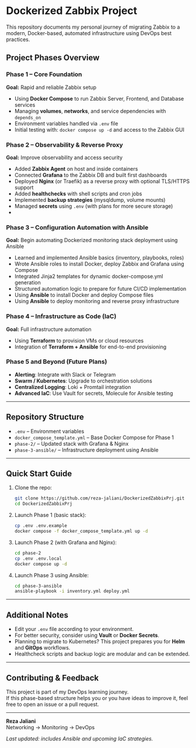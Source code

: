 # Dockerized Zabbix Project 

This repository documents my personal journey of migrating Zabbix to a modern, Docker-based, automated infrastructure using DevOps best practices.

##  Project Phases Overview

###  Phase 1 – Core Foundation
**Goal:** Rapid and reliable Zabbix setup  
- Using **Docker Compose** to run Zabbix Server, Frontend, and Database services  
- Managing **volumes**, **networks**, and service dependencies with `depends_on`  
- Environment variables handled via `.env` file  
- Initial testing with: `docker compose up -d` and access to the Zabbix GUI

###  Phase 2 – Observability & Reverse Proxy
**Goal:** Improve observability and access security  
- Added **Zabbix Agent** on host and inside containers  
- Connected **Grafana** to the Zabbix DB and built first dashboards  
- Deployed **Nginx** (or Traefik) as a reverse proxy with optional TLS/HTTPS support
- Added **healthchecks** with shell scripts and cron jobs
- Implemented **backup strategies** (mysqldump, volume mounts)
- Managed **secrets** using `.env` (with plans for more secure storage)
- 

###  Phase 3 – Configuration Automation with Ansible
**Goal:** Begin automating Dockerized monitoring stack deployment using Ansible  
- Learned and implemented Ansible basics (inventory, playbooks, roles)
- Wrote Ansible roles to install Docker, deploy Zabbix and Grafana using Compose
- Integrated Jinja2 templates for dynamic docker-compose.yml generation
- Structured automation logic to prepare for future CI/CD implementation
- Using **Ansible** to install Docker and deploy Compose files
- Using **Ansible** to deploy monitoring and reverse proxy infrastructure

###  Phase 4 – Infrastructure as Code (IaC)
**Goal:** Full infrastructure automation  
- Using **Terraform** to provision VMs or cloud resources  
- Integration of **Terraform + Ansible** for end-to-end provisioning

###  Phase 5 and Beyond (Future Plans)
- **Alerting**: Integrate with Slack or Telegram  
- **Swarm / Kubernetes**: Upgrade to orchestration solutions  
- **Centralized Logging**: Loki + Promtail integration  
- **Advanced IaC**: Use Vault for secrets, Molecule for Ansible testing  

---

##  Repository Structure

- `.env` – Environment variables  
- `docker_compose_template.yml` – Base Docker Compose for Phase 1  
- `phase-2/` – Updated stack with Grafana & Nginx  
- `phase-3-ansible/` – Infrastructure deployment using Ansible  

---

##  Quick Start Guide

1. Clone the repo:
   ```bash
   git clone https://github.com/reza-jaliani/DockerizedZabbixPrj.git
   cd DockerizedZabbixPrj
   ```

2. Launch Phase 1 (basic stack):
   ```bash
   cp .env .env.example
   docker compose -f docker_compose_template.yml up -d
   ```

3. Launch Phase 2 (with Grafana and Nginx):
   ```bash
   cd phase-2
   cp .env .env.local
   docker compose up -d
   ```

4. Launch Phase 3 using Ansible:
   ```bash
   cd phase-3-ansible
   ansible-playbook -i inventory.yml deploy.yml
   ```

---

##  Additional Notes

- Edit your `.env` file according to your environment.  
- For better security, consider using **Vault** or **Docker Secrets**.  
- Planning to migrate to Kubernetes? This project prepares you for **Helm** and **GitOps** workflows.  
- Healthcheck scripts and backup logic are modular and can be extended.

---

##  Contributing & Feedback

This project is part of my DevOps learning journey.  
If this phase-based structure helps you or you have ideas to improve it, feel free to open an issue or a pull request.

---

**Reza Jaliani**  
Networking → Monitoring → DevOps

_Last updated: includes Ansible and upcoming IaC strategies._
